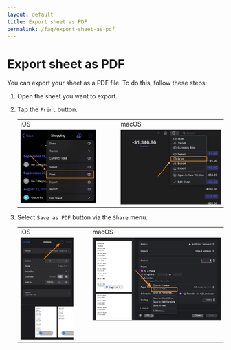 ```yaml
---
layout: default
title: Export sheet as PDF
permalink: /faq/export-sheet-as-pdf
---
```


# Export sheet as PDF

You can export your sheet as a PDF file. To do this, follow these steps:

1. Open the sheet you want to export.
2. Tap the `Print` button.

    <table>
        <tr>
            <td>iOS</td>
            <td>macOS</td>
        </tr>
        <tr>
            <td style="vertical-align:top"><img src="../../assets/faq/export-sheet-as-pdf/export-sheet-as-pdf-ios-1.jpg" width="80%"></td>
            <td style="vertical-align:top"><img src="../../assets/faq/export-sheet-as-pdf/export-sheet-as-pdf-mac-1.jpg"></td>
        </tr>
    </table>

3. Select `Save as PDF` button via the `Share` menu.

    <table>
        <tr>
        <td>iOS</td>
        <td>macOS</td>
        </tr>
        <tr>
            <td style="vertical-align:top"><img src="../../assets/faq/export-sheet-as-pdf/export-sheet-as-pdf-ios-2.jpg" width="80%"></td>
            <td style="vertical-align:top"><img src="../../assets/faq/export-sheet-as-pdf/export-sheet-as-pdf-mac-2.jpg"></td>
        </tr>
    </table>
